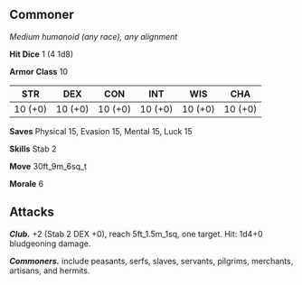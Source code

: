 ## Commoner

*Medium humanoid (any race), any alignment*

**Hit Dice** 1 (4 1d8)

**Armor Class** 10

| STR     | DEX     | CON     | INT     | WIS     | CHA     |
|---------|---------|---------|---------|---------|---------|
| 10 (+0) | 10 (+0) | 10 (+0) | 10 (+0) | 10 (+0) | 10 (+0) |

**Saves** Physical 15, Evasion 15, Mental 15, Luck 15

**Skills** Stab 2

**Move** 30ft\_9m\_6sq\_t

**Morale** 6

## Attacks

***Club.*** +2 (Stab 2 DEX +0), reach 5ft\_1.5m\_1sq, one target. Hit: 1d4+0 bludgeoning damage.

***Commoners.*** include peasants, serfs, slaves, servants, pilgrims, merchants, artisans, and hermits.

